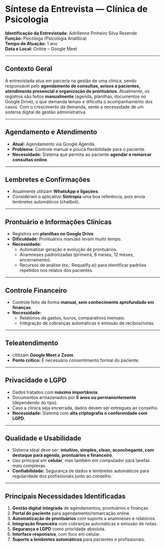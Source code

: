 # Síntese da Entrevista — Clínica de Psicologia  

**Identificação da Entrevistada:** Adrillenne Pinheiro Silva Rezende  
**Função:** Psicóloga (Psicologia Analítica)  
**Tempo de Atuação:** 1 ano  
**Data e Local:** Online – Google Meet  

---

## Contexto Geral  
A entrevistada atua em parceria na gestão de uma clínica, sendo responsável pelo **agendamento de consultas, avisos a pacientes, atendimento presencial e organização de prontuários**. Atualmente, os registros são feitos **manualmente** (agenda, planilhas, documentos no Google Drive), o que demanda tempo e dificulta o acompanhamento dos casos. Com o crescimento da demanda, sente a necessidade de um sistema digital de gestão administrativa.  

---

## Agendamento e Atendimento  
- **Atual:** Agendamento via Google Agenda.  
- **Problema:** Controle manual e pouca flexibilidade para o paciente.  
- **Necessidade:** Sistema que permita ao paciente **agendar e remarcar consultas online**.  

---

## Lembretes e Confirmações  
- Atualmente utilizam **WhatsApp e ligações**.  
- Consideram o aplicativo **Sintropia** uma boa referência, pois envia lembretes automáticos (chatbot).  

---

## Prontuário e Informações Clínicas  
- Registros em **planilhas no Google Drive**.  
- **Dificuldade:** Prontuários manuais levam muito tempo.  
- **Necessidade:**  
  - Automatizar geração e evolução de prontuários.  
  - Anamneses padronizadas (primeira, 6 meses, 12 meses, encerramento).  
  - Recursos de análise (ex.: Requalify.ai) para identificar padrões repetidos nos relatos dos pacientes.  

---

## Controle Financeiro  
- Controle feito de forma **manual, sem conhecimento aprofundado em finanças**.  
- **Necessidade:**  
  - Relatórios de gastos, lucros, comparativos mensais.  
  - Integração de cobranças automáticas e emissão de recibos/notas.  

---

## Teleatendimento  
- Utilizam **Google Meet e Zoom**.  
- **Ponto crítico:** É necessário consentimento formal do paciente.  

---

## Privacidade e LGPD  
- Dados tratados com **máxima importância**.  
- Documentos armazenados por **5 anos ou permanentemente** (dependendo do tipo).  
- Caso a clínica seja encerrada, dados devem ser entregues ao conselho.  
- **Necessidade:** Sistema com **alta criptografia e conformidade com LGPD**.  

---

## Qualidade e Usabilidade  
- Sistema ideal deve ser: **intuitivo, simples, clean, aconchegante, com destaque para agenda, prontuários e financeiro**.  
- Uso principal em **celular**, mas também em computador para tarefas mais complexas.  
- **Confiabilidade:** Segurança de dados e lembretes automáticos para regularidade dos profissionais junto ao conselho.  

---

## Principais Necessidades Identificadas  
1. **Gestão digital integrada** de agendamentos, prontuários e finanças.  
2. **Portal do paciente** para agendamento/remarcação online.  
3. **Automatização de prontuários** com suporte a anamneses e relatórios.  
4. **Integração financeira** com cobranças automáticas e emissão de notas.  
5. **Segurança e LGPD** como prioridade absoluta.  
6. **Interface responsiva**, com foco em celular.  
7. **Suporte a lembretes automáticos** para pacientes e profissionais.